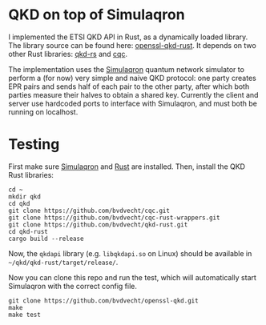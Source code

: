# QKD on top of Simulaqron

I implemented the ETSI QKD API in Rust, as a dynamically loaded library. 
The library source can be found here: [openssl-qkd-rust](https://github.com/bvdvecht/qkd-rust). 
It depends on two other Rust libraries: [qkd-rs](https://github.com/bvdvecht/cqc-rust-wrappers) and [cqc](https://github.com/bvdvecht/cqc).

The implementation uses the [Simulaqron](https://github.com/SoftwareQuTech/SimulaQron) quantum network simulator to perform a (for now) very simple and naive QKD protocol: one party creates EPR pairs and sends half of each pair to the other party, after which both parties measure their halves to obtain a shared key.
Currently the client and server use hardcoded ports to interface with Simulaqron, and must both be running on localhost.

# Testing
First make sure [Simulaqron](http://www.simulaqron.org/) and [Rust](https://www.rust-lang.org/tools/install) are installed. Then, install the QKD Rust libraries:

~~~
cd ~
mkdir qkd
cd qkd
git clone https://github.com/bvdvecht/cqc.git
git clone https://github.com/bvdvecht/cqc-rust-wrappers.git
git clone https://github.com/bvdvecht/qkd-rust.git
cd qkd-rust
cargo build --release
~~~

Now, the `qkdapi` library (e.g. `libqkdapi.so` on Linux) should be available in `~/qkd/qkd-rust/target/release/`.

Now you can clone this repo and run the test, which will automatically start Simulaqron with the correct config file.
~~~
git clone https://github.com/bvdvecht/openssl-qkd.git
make
make test
~~~
